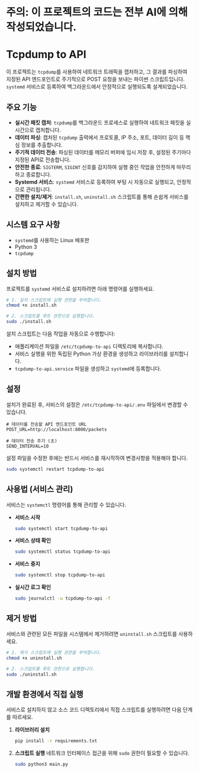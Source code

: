# **주의: 이 프로젝트의 코드는 전부 AI에 의해 작성되었습니다.**

# Tcpdump to API

이 프로젝트는 `tcpdump`를 사용하여 네트워크 트래픽을 캡처하고, 그 결과를 파싱하여 지정된 API 엔드포인트로 주기적으로 POST 요청을 보내는 파이썬 스크립트입니다. `systemd` 서비스로 등록하여 백그라운드에서 안정적으로 실행되도록 설계되었습니다.

## 주요 기능

- **실시간 패킷 캡처**: `tcpdump`를 백그라운드 프로세스로 실행하여 네트워크 패킷을 실시간으로 캡처합니다.
- **데이터 파싱**: 캡처된 `tcpdump` 출력에서 프로토콜, IP 주소, 포트, 데이터 길이 등 핵심 정보를 추출합니다.
- **주기적 데이터 전송**: 파싱된 데이터를 메모리 버퍼에 임시 저장 후, 설정된 주기마다 지정된 API로 전송합니다.
- **안전한 종료**: `SIGTERM`, `SIGINT` 신호를 감지하여 실행 중인 작업을 안전하게 마무리하고 종료합니다.
- **Systemd 서비스**: `systemd` 서비스로 등록하여 부팅 시 자동으로 실행되고, 안정적으로 관리됩니다.
- **간편한 설치/제거**: `install.sh`, `uninstall.sh` 스크립트를 통해 손쉽게 서비스를 설치하고 제거할 수 있습니다.

## 시스템 요구 사항

- `systemd`를 사용하는 Linux 배포판
- Python 3
- `tcpdump`

## 설치 방법

프로젝트를 `systemd` 서비스로 설치하려면 아래 명령어를 실행하세요.

```bash
# 1. 설치 스크립트에 실행 권한을 부여합니다.
chmod +x install.sh

# 2. 스크립트를 루트 권한으로 실행합니다.
sudo ./install.sh
```

설치 스크립트는 다음 작업을 자동으로 수행합니다:
- 애플리케이션 파일을 `/etc/tcpdump-to-api` 디렉토리에 복사합니다.
- 서비스 실행을 위한 독립된 Python 가상 환경을 생성하고 라이브러리를 설치합니다.
- `tcpdump-to-api.service` 파일을 생성하고 `systemd`에 등록합니다.

## 설정

설치가 완료된 후, 서비스의 설정은 `/etc/tcpdump-to-api/.env` 파일에서 변경할 수 있습니다.

```
# 데이터를 전송할 API 엔드포인트 URL
POST_URL=http://localhost:8000/packets

# 데이터 전송 주기 (초)
SEND_INTERVAL=10
```

설정 파일을 수정한 후에는 반드시 서비스를 재시작하여 변경사항을 적용해야 합니다.

```bash
sudo systemctl restart tcpdump-to-api
```

## 사용법 (서비스 관리)

서비스는 `systemctl` 명령어를 통해 관리할 수 있습니다.

- **서비스 시작**
  ```bash
  sudo systemctl start tcpdump-to-api
  ```

- **서비스 상태 확인**
  ```bash
  sudo systemctl status tcpdump-to-api
  ```

- **서비스 중지**
  ```bash
  sudo systemctl stop tcpdump-to-api
  ```

- **실시간 로그 확인**
  ```bash
  sudo journalctl -u tcpdump-to-api -f
  ```

## 제거 방법

서비스와 관련된 모든 파일을 시스템에서 제거하려면 `uninstall.sh` 스크립트를 사용하세요.

```bash
# 1. 제거 스크립트에 실행 권한을 부여합니다.
chmod +x uninstall.sh

# 2. 스크립트를 루트 권한으로 실행합니다.
sudo ./uninstall.sh
```

## 개발 환경에서 직접 실행

서비스로 설치하지 않고 소스 코드 디렉토리에서 직접 스크립트를 실행하려면 다음 단계를 따르세요.

1.  **라이브러리 설치**
    ```bash
    pip install -r requirements.txt
    ```

2.  **스크립트 실행**
    네트워크 인터페이스 접근을 위해 `sudo` 권한이 필요할 수 있습니다.
    ```bash
    sudo python3 main.py
    ```